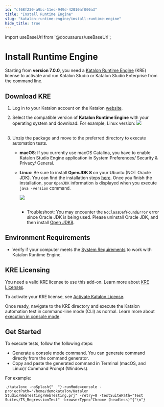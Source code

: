 ```yaml
---
id: "cf68f230-a9bc-11ec-949d-42010af000a3"
title: "Install Runtime Engine"
slug: "katalon-runtime-engine/install-runtime-engine"
hide_title: true
---
```

import useBaseUrl from '@docusaurus/useBaseUrl';

    

# <a id="id" class="anchor_top_offset"/><a id="ariaid-title1" class="anchor_top_offset"/>Install Runtime Engine

    
      
<p xmlns="http://www.w3.org/1999/xhtml" className="p">Starting from <strong className="ph b">version 7.0.0</strong>, you need a <a className="xref j-external-link" href="https://docs.katalon.com/katalon-studio/docs/intro-RE.html" target="_blank">Katalon     Runtime Engine</a> (KRE) license to activate and run Katalon Studio   or Katalon Studio Enterprise from the command line.</p> 
    
  

## <a id="id_1" class="anchor_top_offset"/>Download KRE

<ol xmlns="http://www.w3.org/1999/xhtml" className="ol"><li className="li">Log in to your Katalon account on the Katalon <a className="xref j-external-link" href="https://katalon.com/download" target="_blank">website</a>.</li><li className="li">     <p className="p">Select the compatible version of <strong className="ph b">Katalon Runtime         Engine</strong> with your operating system and download. For       example, Linux version: <img className="image" src={useBaseUrl("https://github.com/katalon-studio/docs-images/raw/master/katalon-studio/docs/katalon-studio-for-linux-console-mode/download.png")} /><br /><br />     </p>   </li><li className="li">     <div className="p">Unzip the package and move to the preferred directory to execute       automation tests.<ul className="ul"><li className="li">           <p className="p">             <strong className="ph b">macOS</strong>: If you currently use macOS Catalina, you             have to enable Katalon Studio Engine application in System             Preferences/ Security &amp; Privacy/ General.</p>         </li><li className="li">           <p className="p">             <strong className="ph b">Linux</strong>: Be sure to install <strong className="ph b">OpenJDK               8</strong> on your Ubuntu (NOT Oracle JDK). You can find the             installation steps <a className="xref j-external-link" href="http://openjdk.java.net/install/" target="_blank">here</a>. Once you finish             the installation, your <code className="ph codeph">OpenJDK</code> information is             displayed when you execute <code className="ph codeph">java -version</code> command.</p>           <p className="p">             <img className="image" src={useBaseUrl("https://github.com/katalon-studio/docs-images/raw/master/katalon-studio/docs/katalon-studio-for-linux-console-mode/Screen-Shot-2018-02-07-at-11.50.50.png")} /><br /><br />           </p>           <ul className="ul"><li className="li">Troubleshoot: You may encounter the               <code className="ph codeph">NoClassDefFoundError</code> error since Oracle JDK is               being used. Please uninstall Oracle JDK, and then install <a className="xref j-external-link" href="http://openjdk.java.net/install/" target="_blank">Open JDK8</a>.</li></ul>         </li></ul></div>   </li></ol> 
    

## <a id="id_2" class="anchor_top_offset"/>Environment Requirements

    
      
<ul xmlns="http://www.w3.org/1999/xhtml" className="ul">   <li className="li">Verify if your computer meets the <a className="xref j-external-link" href="http://docs.katalon.com/display/KD/System+Requirements" target="_blank">System       Requirements</a> to work with Katalon Runtime Engine.</li> </ul> 
    
  
    

## <a id="id_3" class="anchor_top_offset"/>KRE Licensing

    
      
<p xmlns="http://www.w3.org/1999/xhtml" className="p">You need a valid KRE license to use this add-on. Learn more   about <a className="xref j-external-link" href="https://docs.katalon.com/katalon-studio/docs/license.html#katalon-runtime-engine" target="_blank">KRE     Licenses</a>.</p> 
      
<p xmlns="http://www.w3.org/1999/xhtml" className="p">To activate your KRE license, see <a className="xref j-external-link" href="https://docs.katalon.com/katalon-studio/docs/activate-license.html" target="_blank">Activate     Katalon License</a>.</p> 
      
<p xmlns="http://www.w3.org/1999/xhtml" className="p">Once ready, navigate to the KRE directory and execute the   Katalon automation test in command-line mode (CLI) as normal. Learn   more about <a className="xref j-external-link" href="https://docs.katalon.com/katalon-studio/docs/console-mode-execution.html#execute-katalon-in-cmd" target="_blank">execution     in console mode</a>.</p> 
    
  
    

## <a id="id_4" class="anchor_top_offset"/>Get Started

    
      
<p xmlns="http://www.w3.org/1999/xhtml" className="p">To execute tests, follow the following steps:</p> 
      
<ul xmlns="http://www.w3.org/1999/xhtml" className="ul">   <li className="li">Generate a console mode command. You can generate command     directly from the command generator.</li>   <li className="li">Copy and paste the generated command in Terminal (macOS, and     Linux)/ Command Prompt (Windows).</li> </ul> 
      
<p xmlns="http://www.w3.org/1999/xhtml" className="p">For example:</p> 
              
<pre xmlns="http://www.w3.org/1999/xhtml" className="pre codeblock"><code>./katalonc -noSplash{"  "}-runMode=console -projectPath="/home/demokatalon/Katalon Studio/WebTesting/WebTesting.prj" -retry=0 -testSuitePath="Test Suites/TS_RegressionTest" -browserType="Chrome (headless)"{"\n"}</code></pre> 
          
  
